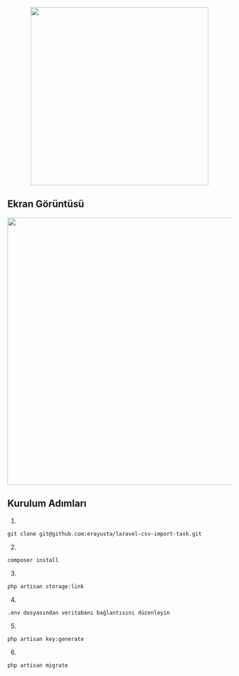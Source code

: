 <p align="center"><a href="https://laravel.com" target="_blank"><img src="https://raw.githubusercontent.com/laravel/art/master/logo-lockup/5%20SVG/2%20CMYK/1%20Full%20Color/laravel-logolockup-cmyk-red.svg" width="400"></a></p>

## Ekran Görüntüsü

<p align="center">
<a href="https://task.erayusta.com" target="_blank">
<img src="https://task.erayusta.com/ss.png" width="600">
</a>
</p>

## Kurulum Adımları
 
1.
```
git clone git@github.com:erayusta/laravel-csv-import-task.git
```
2.
```
composer install
```
3.
```
php artisan storage:link
```

4.
```
.env dosyasından veritabanı bağlantısını düzenleyin
```

5.
```
php artisan key:generate
```


6.
```
php artisan migrate
```



